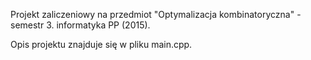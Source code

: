 Projekt zaliczeniowy na przedmiot "Optymalizacja kombinatoryczna" - semestr 3. informatyka PP (2015).

Opis projektu znajduje się w pliku main.cpp.
